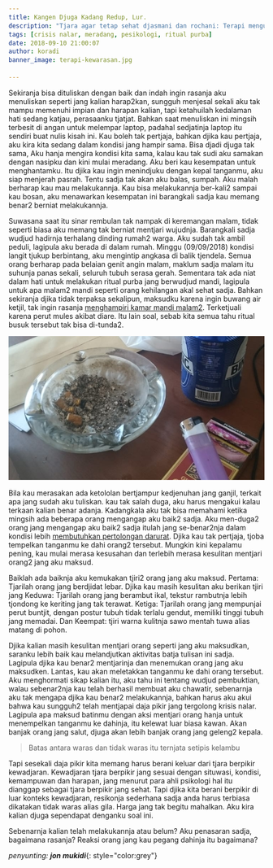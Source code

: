 ```yaml
---
title: Kangen Djuga Kadang Redup, Lur.
description: "Tjara agar tetap sehat djasmani dan rochani: Terapi menguntji diri."
tags: [crisis nalar, meradang, pesikologi, ritual purba]
date: 2018-09-10 21:00:07
author: koradi
banner_image: terapi-kewarasan.jpg

---
```


Sekiranja bisa dituliskan dengan baik dan indah ingin rasanja aku menuliskan seperti jang kalian harap2kan, sungguh menjesal sekali aku tak mampu memenuhi impian dan harapan kalian, tapi ketahuilah kedalaman hati sedang katjau, perasaanku tjatjat. Bahkan saat menuliskan ini mingsih terbesit di angan untuk melempar laptop, padahal sedjatinja laptop itu sendiri buat nulis kisah ini. Kau boleh tak pertjaja, bahkan djika kau pertjaja, aku kira kita sedang dalam kondisi jang hampir sama. Bisa djadi djuga tak sama, Aku hanja mengira kondisi kita sama, kalau kau tak sudi aku samakan dengan nasipku dan kini mulai meradang.<!--more--> Aku beri kau kesempatan untuk menghantamku. Itu djika kau ingin menindjuku dengan kepal tanganmu, aku siap menjerah pasrah. Tentu sadja tak akan aku balas, sumpah. Aku malah berharap kau mau melakukannja. Kau bisa melakukannja ber-kali2 sampai kau bosan, aku menawarkan kesempatan ini barangkali sadja kau memang benar2 berniat melakukannja.

Suwasana saat itu sinar rembulan tak nampak di keremangan malam, tidak seperti biasa aku memang tak berniat mentjari wujudnja. Barangkali sadja wudjud hadirnja terhalang dinding rumah2 warga. Aku sudah tak ambil peduli, lagipula aku berada di dalam rumah. Minggu (09/09/2018) kondisi langit tjukup berbintang, aku mengintip angkasa di balik tjendela. Semua orang berharap pada belaian genit angin malam, maklum sadja malam itu suhunja panas sekali, seluruh tubuh serasa gerah. Sementara tak ada niat dalam hati untuk melakukan ritual purba jang berwudjud mandi, lagipula untuk apa malam2 mandi seperti orang kehilangan akal sehat sadja. Bahkan sekiranja djika tidak terpaksa sekalipun, maksudku karena ingin buwang air ketjil, tak ingin rasanja [menghampiri kamar mandi malam2](https://www.paciran.com/2018/09/04/eternal-flames-bangles-nostalgia-apa.html). Terketjuali karena perut mules akibat diare. Itu lain soal, sebab kita semua tahu ritual busuk tersebut tak bisa di-tunda2.

![sebotol minuman sebungkus rokok kuli](/images/posts/terapi-kewarasan.jpg)

Bila kau merasakan ada ketololan bertjampur kedjenuhan jang ganjil, terkait apa jang sudah aku tuliskan. kau tak salah duga, aku harus mengakui kalau terkaan kalian benar adanja. Kadangkala aku tak bisa memahami ketika mingsih ada beberapa orang mengangap aku baik2 sadja. Aku men-duga2 orang jang mengangap aku baik2 sadja itulah jang se-benar2nja dalam kondisi lebih [membutuhkan pertolongan darurat](https://www.paciran.com/2018/09/08/resensi-tjinta-imensi-kehilangam.html). Djika kau tak pertjaja, tjoba tempelkan tanganmu ke dahi orang2 tersebut. Mungkin kini kepalamu pening, kau mulai merasa kesusahan dan terlebih merasa kesulitan mentjari orang2 jang aku maksud.

Baiklah ada baiknja aku kemukakan tjiri2 orang jang aku maksud.
Pertama: Tjarilah orang jang berdjidat lebar. Djika kau masih kesulitan aku berikan tjiri jang Keduwa: Tjarilah orang jang berambut ikal, tekstur rambutnja lebih tjondong ke keriting jang tak terawat. Ketiga: Tjarilah orang jang mempunjai perut buntjit, dengan postur tubuh tidak terlalu gendut, memiliki tinggi tubuh jang memadai. Dan Keempat: tjiri warna kulitnja sawo mentah tuwa alias matang di pohon.

Djika kalian masih kesulitan mentjari orang seperti jang aku maksudkan, saranku lebih baik kau melandjutkan aktivitas batja tulisan ini sadja. Lagipula djika kau benar2 mentjarinja dan menemukan orang jang aku maksudken. Lantas, kau akan meletakkan tanganmu ke dahi orang tersebut. Aku menghormati sikap kalian itu, aku tahu ini tentang wudjud pembuktian, walau sebenar2nja kau telah berhasil membuat aku chawatir, sebenarnja aku tak mengapa djika kau benar2 melakukannja, bahkan harus aku akui bahwa kau sungguh2 telah mentjapai daja pikir jang tergolong krisis nalar. Lagipula apa maksud batinmu dengan aksi mentjari orang hanja untuk menempelkan tanganmu ke dahinja, itu kelewat luar biasa kawan. Akan banjak orang jang salut, djuga akan lebih banjak orang jang geleng2 kepala.

> Batas antara waras dan tidak waras itu ternjata setipis kelambu

Tapi sesekali daja pikir kita memang harus berani keluar dari tjara berpikir kewadjaran. Kewadjaran tjara berpikir jang sesuai dengan situwasi, kondisi, kemampuwan dan harapan, jang menurut para ahli psikologi hal itu dianggap sebagai tjara berpikir jang sehat. Tapi djika kita berani berpikir di luar konteks kewadjaran, resikonja sederhana sadja anda harus terbiasa dikatakan tidak waras alias gila. Harga jang tak begitu mahalkan. Aku kira kalian djuga sependapat denganku soal ini.

Sebenarnja kalian telah melakukannja atau belum? Aku penasaran sadja, bagaimana rasanja? Reaksi orang jang kau pegang dahinja itu bagaimana?

_penyunting: **jon mukidi**_{: style="color:grey"}
